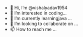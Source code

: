 - 👋 Hi, I’m @vishalyadav1954
- 👀 I’m interested in coding...
- 🌱 I’m currently learningjava ...
- 💞️ I’m looking to collaborate on ...
- 📫 How to reach me ...

<!---
vishalyadav1954/vishalyadav1954 is a ✨ special ✨ repository because its `README.md` (this file) appears on your GitHub profile.
You can click the Preview link to take a look at your changes.
--->
